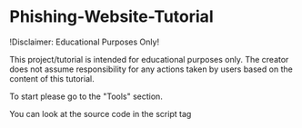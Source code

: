 # Phishing-Website-Tutorial
!Disclaimer: Educational Purposes Only!

This project/tutorial is intended for educational purposes only. The creator does not assume responsibility for any actions taken by users based on the content of this tutorial.

To start please go to the "Tools" section.


You can look at the source code in the script tag





